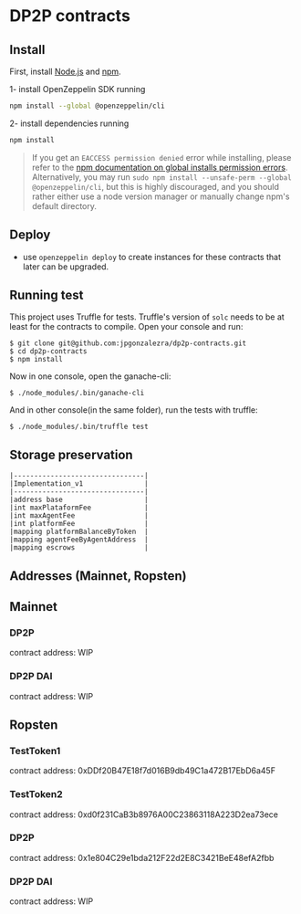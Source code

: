 # DP2P contracts

## Install

First, install [Node.js](http://nodejs.org/) and [npm](https://yarnpkg.com/).

1- install OpenZeppelin SDK running
```sh
npm install --global @openzeppelin/cli
```

2- install dependencies running
```sh
npm install
```
> If you get an `EACCESS permission denied` error while installing, please refer to the [npm documentation on global installs permission errors](https://docs.npmjs.com/resolving-eacces-permissions-errors-when-installing-packages-globally). Alternatively, you may run `sudo npm install --unsafe-perm --global @openzeppelin/cli`, but this is highly discouraged, and you should rather either use a node version manager or manually change npm's default directory.

## Deploy

- use `openzeppelin deploy` to create instances for these contracts that later can be upgraded.

## Running test

This project uses Truffle for tests. Truffle's version of `solc` needs to be at least for the contracts to compile.
Open your console and run:

    $ git clone git@github.com:jpgonzalezra/dp2p-contracts.git
    $ cd dp2p-contracts
    $ npm install

Now in one console, open the ganache-cli:

    $ ./node_modules/.bin/ganache-cli

And in other console(in the same folder), run the tests with truffle:

    $ ./node_modules/.bin/truffle test

## Storage preservation

```
|--------------------------------|
|Implementation_v1               |
|--------------------------------|
|address base                    |
|int maxPlataformFee             |
|int maxAgentFee                 |
|int platformFee                 |
|mapping platformBalanceByToken  |
|mapping agentFeeByAgentAddress  |
|mapping escrows                 |
```

## Addresses (Mainnet, Ropsten)

## Mainnet

### DP2P
contract address:    WIP

### DP2P DAI
contract address:    WIP

## Ropsten

### TestToken1
contract address:    0xDDf20B47E18f7d016B9db49C1a472B17EbD6a45F

### TestToken2
contract address:    0xd0f231CaB3b8976A00C23863118A223D2ea73ece

### DP2P
contract address:    0x1e804C29e1bda212F22d2E8C3421BeE48efA2fbb

### DP2P DAI
contract address:    WIP